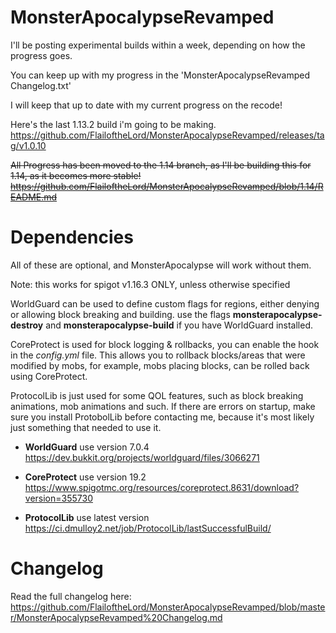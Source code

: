 # MonsterApocalypseRevamped

I'll be posting experimental builds within a week, depending on how the progress goes.

You can keep up with my progress in the 'MonsterApocalypseRevamped Changelog.txt'

I will keep that up to date with my current progress on the recode!

Here's the last 1.13.2 build i'm going to be making.
https://github.com/FlailoftheLord/MonsterApocalypseRevamped/releases/tag/v1.0.10

~~All Progress has been moved to the 1.14 branch, as I'll be building this for 1.14, as it becomes more stable!
https://github.com/FlailoftheLord/MonsterApocalypseRevamped/blob/1.14/README.md~~

# Dependencies
  All of these are optional, and MonsterApocalypse will work without them.
  
  Note: this works for spigot v1.16.3 ONLY, unless otherwise specified
    
   WorldGuard can be used to define custom flags for regions, either denying or allowing block breaking and building.
  use the flags **monsterapocalypse-destroy** and **monsterapocalypse-build** if you have WorldGuard installed.
    
   CoreProtect is used for block logging & rollbacks, you can enable the hook in the *config.yml* file.  This allows you to rollback    blocks/areas that were modified by mobs, for example, mobs placing blocks, can be rolled back using CoreProtect.
  
   ProtocolLib is just used for some QOL features, such as block breaking animations, mob animations and such.
   If there are errors on startup, make sure you install ProtobolLib before contacting me, because it's most likely just something that needed to use it.
  
  
  - **WorldGuard**  use version 7.0.4 https://dev.bukkit.org/projects/worldguard/files/3066271
  
  - **CoreProtect**  use version 19.2 https://www.spigotmc.org/resources/coreprotect.8631/download?version=355730
  
  - **ProtocolLib**  use latest version https://ci.dmulloy2.net/job/ProtocolLib/lastSuccessfulBuild/
  

# Changelog
Read the full changelog here: https://github.com/FlailoftheLord/MonsterApocalypseRevamped/blob/master/MonsterApocalypseRevamped%20Changelog.md
